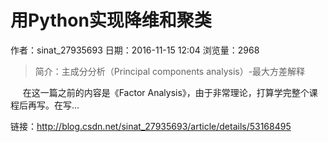 # 用Python实现降维和聚类
作者：sinat_27935693
日期：2016-11-15 12:04
浏览量：2968
> 简介：主成分分析（Principal components analysis）-最大方差解释


     在这一篇之前的内容是《Factor Analysis》，由于非常理论，打算学完整个课程后再写。在写...

 链接：http://blog.csdn.net/sinat_27935693/article/details/53168495
